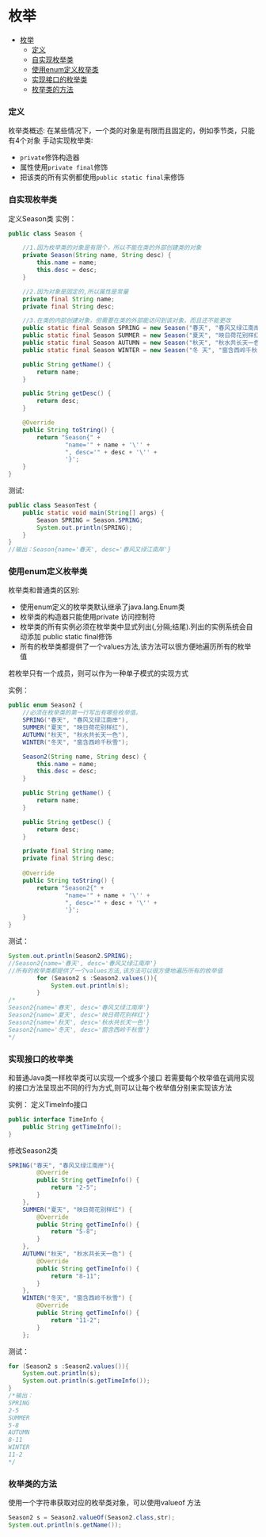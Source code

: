 # 枚举

- [枚举](#枚举)
    - [定义](#定义)
    - [自实现枚举类](#自实现枚举类)
    - [使用enum定义枚举类](#使用enum定义枚举类)
    - [实现接口的枚举类](#实现接口的枚举类)
    - [枚举类的方法](#枚举类的方法)

### 定义
枚举类概述:
在某些情况下，一个类的对象是有限而且固定的，例如季节类，只能有4个对象
手动实现枚举类∶
- `private`修饰构造器
- 属性使用`private final`修饰
- 把该类的所有实例都使用`public static final`来修饰
### 自实现枚举类
定义Season类
实例：
```java
public class Season {

    //1.因为枚举类的对象是有限个，所以不能在类的外部创建类的对象
    private Season(String name, String desc) {
        this.name = name;
        this.desc = desc;
    }

    //2.因为对象是固定的,所以属性是常量
    private final String name;
    private final String desc;

    //3.在类的内部创建对象，但需要在类的外部能访问到该对象，而且还不能更改
    public static final Season SPRING = new Season("春天", "春风又绿江南岸");
    public static final Season SUMMER = new Season("夏天", "映日荷花别样红");
    public static final Season AUTUMN = new Season("秋天", "秋水共长天一色");
    public static final Season WINTER = new Season("冬 天", "窗含西岭千秋雪");

    public String getName() {
        return name;
    }

    public String getDesc() {
        return desc;
    }

    @Override
    public String toString() {
        return "Season{" +
                "name='" + name + '\'' +
                ", desc='" + desc + '\'' +
                '}';
    }
}
```
测试:
```java
public class SeasonTest {
    public static void main(String[] args) {
        Season SPRING = Season.SPRING;
        System.out.println(SPRING);
    }
}
//输出：Season{name='春天', desc='春风又绿江南岸'}
```
### 使用enum定义枚举类
枚举类和普通类的区别:
- 使用enum定义的枚举类默认继承了java.lang.Enum类
- 枚举类的构造器只能使用private 访问控制符
- 枚举类的所有实例必须在枚举类中显式列出(,分隔;结尾).列出的实例系统会自动添加 public static final修饰
- 所有的枚举类都提供了一个values方法,该方法可以很方便地遍历所有的枚举值

若枚举只有一个成员，则可以作为一种单子模式的实现方式


实例：
```java
public enum Season2 {
    //必须在枚举类的第一行写出有哪些枚举值。
    SPRING("春天", "春风又绿江南岸"),
    SUMMER("夏天", "映日荷花别样红"),
    AUTUMN("秋天", "秋水共长天一色"),
    WINTER("冬天", "窗含西岭千秋雪");

    Season2(String name, String desc) {
        this.name = name;
        this.desc = desc;
    }

    public String getName() {
        return name;
    }

    public String getDesc() {
        return desc;
    }

    private final String name;
    private final String desc;
    
    @Override
    public String toString() {
        return "Season2{" +
                "name='" + name + '\'' +
                ", desc='" + desc + '\'' +
                '}';
    }
}
```
测试：
```java
System.out.println(Season2.SPRING);
//Season2{name='春天', desc='春风又绿江南岸'}
//所有的枚举类都提供了一个values方法,该方法可以很方便地遍历所有的枚举值
        for (Season2 s :Season2.values()){
            System.out.println(s);
        }
/*
Season2{name='春天', desc='春风又绿江南岸'}
Season2{name='夏天', desc='映日荷花别样红'}
Season2{name='秋天', desc='秋水共长天一色'}
Season2{name='冬天', desc='窗含西岭千秋雪'}
*/
```

### 实现接口的枚举类

和普通Java类一样枚举类可以实现一个或多个接口
若需要每个枚举值在调用实现的接口方法呈现出不同的行为方式,则可以让每个枚举值分别来实现该方法

实例：
定义TimeInfo接口
```java
public interface TimeInfo {
    public String getTimeInfo();
}
```
修改Season2类
```java
SPRING("春天", "春风又绿江南岸"){
        @Override
        public String getTimeInfo() {
            return "2-5";
        }
    },
    SUMMER("夏天", "映日荷花别样红") {
        @Override
        public String getTimeInfo() {
            return "5-8";
        }
    },
    AUTUMN("秋天", "秋水共长天一色") {
        @Override
        public String getTimeInfo() {
            return "8-11";
        }
    },
    WINTER("冬天", "窗含西岭千秋雪") {
        @Override
        public String getTimeInfo() {
            return "11-2";
        }
    };
```
测试：
```java
for (Season2 s :Season2.values()){
    System.out.println(s);
    System.out.println(s.getTimeInfo());
}
/*输出：
SPRING
2-5
SUMMER
5-8
AUTUMN
8-11
WINTER
11-2
*/
```

### 枚举类的方法

使用一个字符串获取对应的枚举类对象，可以使用valueof 方法
```java
Season2 s = Season2.valueOf(Season2.class,str);
System.out.println(s.getName());
```